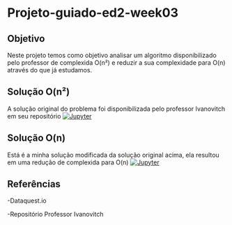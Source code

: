 # Projeto-guiado-ed2-week03

## Objetivo
Neste projeto temos como objetivo analisar um algoritmo disponibilizado pelo professor de complexida O(n²) e reduzir a sua complexidade para O(n) através do que já estudamos.

## Solução O(n²)
A solução original do problema foi disponibilizada pelo professor Ivanovitch em seu repositório [![Jupyter](https://img.shields.io/badge/-Notebook-191A1B?style=flat-square&logo=jupyter)](https://github.com/ivanovitchm/datastructure/blob/main/lessons/week_03/twonumbersum.ipynb)

## Solução O(n)
Está é a minha solução modificada da solução original acima, ela resultou em uma redução de complexida para O(n) [![Jupyter](https://img.shields.io/badge/-Notebook-191A1B?style=flat-square&logo=jupyter)](https://github.com/TeophiloVitor/data_structure2/blob/main/week3/Project_week_03.ipynb) 

## Referências
-Dataquest.io</p>
-Repositório Professor Ivanovitch
